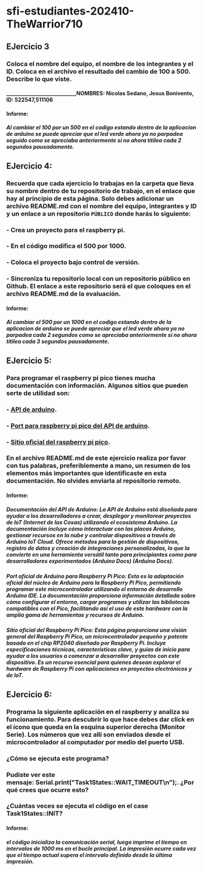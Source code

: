 # sfi-estudiantes-202410-TheWarrior710

## EJercicio 3

### Coloca el nombre del equipo, el nombre de los integrantes y el ID. Coloca en el archivo el resultado del cambio de 100 a 500. Describe lo que viste.
#### ___________________________,NOMBRES: Nicolas Sedano, Jesus Bonivento, ID: 522547,511106

#### Informe:

##### Al cambiar el 100 por un 500 en el codigo estando dentro de la aplicacion de arduino se puede apreciar que el led verde  ahora ya no parpadea seguido como se apreciaba anteriormente si no ahora titilea cada 2 segundos pausadamente.


## EJercicio 4: 

### Recuerda que cada ejercicio lo trabajas en la carpeta que lleva su nombre dentro de tu repositorio de trabajo, en el enlace que hay al principio de esta página. Solo debes adicionar un archivo README.md con el nombre del equipo, integrantes y ID y un enlace a un repositorio `PÚBLICO` donde harás lo siguiente:

### - Crea un proyecto para el raspberry pi.
### - En el código modifica el 500 por 1000.
### - Coloca el proyecto bajo control de versión.
### - Sincroniza tu repositorio local con un repositorio público en Github. El enlace a este repositorio será el que coloques en el archivo README.md de la evaluación.

#### Informe:

##### Al cambiar el 500 por un 1000 en el codigo estando dentro de la aplicacion de arduino se puede apreciar que el led verde  ahora ya no parpadea cada 2 segundos como se apreciaba anteriormente si no ahora titilea cada 3 segundos pausadamente.

## EJercicio 5: 

### Para programar el raspberry pi pico tienes mucha documentación con información. Algunos sitios que pueden serte de utilidad son:

### - [API de arduino](https://www.arduino.cc/).
### - [Port para raspberry pi pico del API de arduino](https://arduino-pico.readthedocs.io/en/latest/#).
### - [Sitio oficial del raspberry pi pico](https://www.raspberrypi.com/products/raspberry-pi-pico/).

### En el archivo README.md de este ejercicio realiza por favor con tus palabras, preferiblemente a mano, un resumen de los elementos más importantes que identificaste en esta documentación. No olvides enviarla al repositorio remoto.


#### Informe:

##### Documentación del API de Arduino: La API de Arduino está diseñada para ayudar a los desarrolladores a crear, desplegar y monitorear proyectos de IoT (Internet de las Cosas) utilizando el ecosistema Arduino. La documentación incluye cómo interactuar con las placas Arduino, gestionar recursos en la nube y controlar dispositivos a través de Arduino IoT Cloud. Ofrece métodos para la gestión de dispositivos, registro de datos y creación de integraciones personalizadas, lo que la convierte en una herramienta versátil tanto para principiantes como para desarrolladores experimentados​ (Arduino Docs)​ (Arduino Docs).

##### Port oficial de Arduino para Raspberry Pi Pico: Esta es la adaptación oficial del núcleo de Arduino para la Raspberry Pi Pico, permitiendo programar este microcontrolador utilizando el entorno de desarrollo Arduino IDE. La documentación proporciona información detallada sobre cómo configurar el entorno, cargar programas y utilizar las bibliotecas compatibles con el Pico, facilitando así el uso de este hardware con la amplia gama de herramientas y recursos de Arduino.

##### Sitio oficial del Raspberry Pi Pico: Esta página proporciona una visión general del Raspberry Pi Pico, un microcontrolador pequeño y potente basado en el chip RP2040 diseñado por Raspberry Pi. Incluye especificaciones técnicas, características clave, y guías de inicio para ayudar a los usuarios a comenzar a desarrollar proyectos con este dispositivo. Es un recurso esencial para quienes desean explorar el hardware de Raspberry Pi con aplicaciones en proyectos electrónicos y de IoT.

## EJercicio 6: 

### Programa la siguiente aplicación en el raspberry y analiza su funcionamiento. Para descubrir lo que hace debes dar click en el ícono que queda en la esquina superior derecha (Monitor Serie). Los números que vez allí son enviados desde el microcontrolador al computador por medio del puerto USB.

### ¿Cómo se ejecuta este programa?
### Pudiste ver este mensaje: Serial.print("Task1States::WAIT_TIMEOUT\n");. ¿Por qué crees que ocurre esto?
### ¿Cuántas veces se ejecuta el código en el case Task1States::INIT?


#### Informe:
##### el código inicializa la comunicación serial, luego imprime el tiempo en intervalos de 1000 ms en el bucle principal. La impresión ocurre cada vez que el tiempo actual supera el intervalo definido desde la última impresión.


